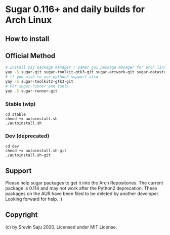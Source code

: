 # Sugar 0.116+ and daily builds for Arch Linux

## How to install

## Official Method 
```bash
# install yay package manager / pamac gui package manager for arch linux, enable AUR support
yay -S sugar-git sugar-toolkit-gtk3-git sugar-artwork-git sugar-datastore-git gwebsockets-git
# if you wish to use python2 support also
yay -S sugar-toolkit2-gtk3-git
# For sugar-runner and tools
yay -S sugar-runner-git
```

### Stable (wip)
```
cd stable
chmod +x autoinstall.sh
./autoinstall.sh
```

### Dev (deprecated)
```
cd dev
chmod +x autoinstall.sh-git
./autoinstall.sh-git
```

## Support
Please help sugar packages to get it into the Arch Repositories. The current package is 0.114 and may not work after the Python2 deprecation. These packages on the AUR have been filed to be deleted by another developer. Looking forward for help. :)

## Copyright
(c) by Srevin Saju 2020. Licensed under MIT License.


